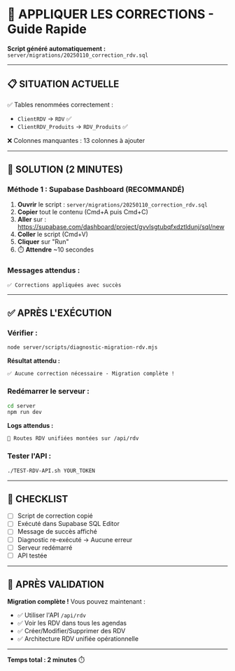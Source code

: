 # 🔧 APPLIQUER LES CORRECTIONS - Guide Rapide

**Script généré automatiquement :** `server/migrations/20250110_correction_rdv.sql`

---

## 📋 SITUATION ACTUELLE

✅ Tables renommées correctement :
- `ClientRDV` → `RDV` ✅
- `ClientRDV_Produits` → `RDV_Produits` ✅

❌ Colonnes manquantes : 13 colonnes à ajouter

---

## 🎯 SOLUTION (2 MINUTES)

### Méthode 1 : Supabase Dashboard (RECOMMANDÉ)

1. **Ouvrir** le script : `server/migrations/20250110_correction_rdv.sql`
2. **Copier** tout le contenu (Cmd+A puis Cmd+C)
3. **Aller** sur : https://supabase.com/dashboard/project/gvvlsgtubqfxdztldunj/sql/new
4. **Coller** le script (Cmd+V)
5. **Cliquer** sur "Run"
6. ⏱️ **Attendre** ~10 secondes

### Messages attendus :
```
✅ Corrections appliquées avec succès
```

---

## ✅ APRÈS L'EXÉCUTION

### Vérifier :
```bash
node server/scripts/diagnostic-migration-rdv.mjs
```

**Résultat attendu :**
```
✅ Aucune correction nécessaire - Migration complète !
```

### Redémarrer le serveur :
```bash
cd server
npm run dev
```

**Logs attendus :**
```
🎯 Routes RDV unifiées montées sur /api/rdv
```

### Tester l'API :
```bash
./TEST-RDV-API.sh YOUR_TOKEN
```

---

## 📝 CHECKLIST

- [ ] Script de correction copié
- [ ] Exécuté dans Supabase SQL Editor
- [ ] Message de succès affiché
- [ ] Diagnostic re-exécuté → Aucune erreur
- [ ] Serveur redémarré
- [ ] API testée

---

## 🎉 APRÈS VALIDATION

**Migration complète !** Vous pouvez maintenant :
- ✅ Utiliser l'API `/api/rdv`
- ✅ Voir les RDV dans tous les agendas
- ✅ Créer/Modifier/Supprimer des RDV
- ✅ Architecture RDV unifiée opérationnelle

---

**Temps total : 2 minutes** ⏱️

